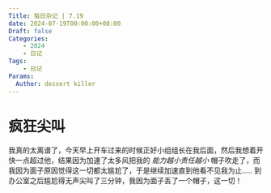 ```yaml
---
Title: 每日杂记 | 7.19
date: 2024-07-19T00:00:00+08:00
Draft: false
Categories: 
    - 2024
    - 日记
Tags:
    - 日记
Params:
  Author: dessert killer
---
```



# 疯狂尖叫

我真的太离谱了，今天早上开车过来的时候正好小组组长在我后面，然后我想着开快一点超过他，结果因为加速了太多风把我的 *能力越小责任越小* 帽子吹走了，而我因为面子原因觉得这一切都太尴尬了，于是继续加速直到他看不见我为止.....
到办公室之后尴尬得无声尖叫了三分钟，我因为面子丢了一个帽子，这一切！


